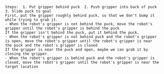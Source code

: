 
    Steps:  1. Put gripper behind puck  2. Push gripper into back of puck  3. Slide puck to goal
    First, put the gripper roughly behind puck, so that we don't bump it while trying to grab it.
    - When the robot's gripper is not behind the puck, move the robot's gripper until the robot's gripper is behind the puck
    If the gripper isn't behind the puck, put it behind the puck.
    - When the robot's gripper is not behind puck and the robot's gripper is open, move the robot's gripper until the robot's gripper is near the puck and the robot's gripper is closed
    If the gripper is near the puck and open, maybe we can grab it by closing the gripper.
    - When the robot's gripper is behind puck and the robot's gripper is closed, move the robot's gripper until the robot's gripper is near the target location
